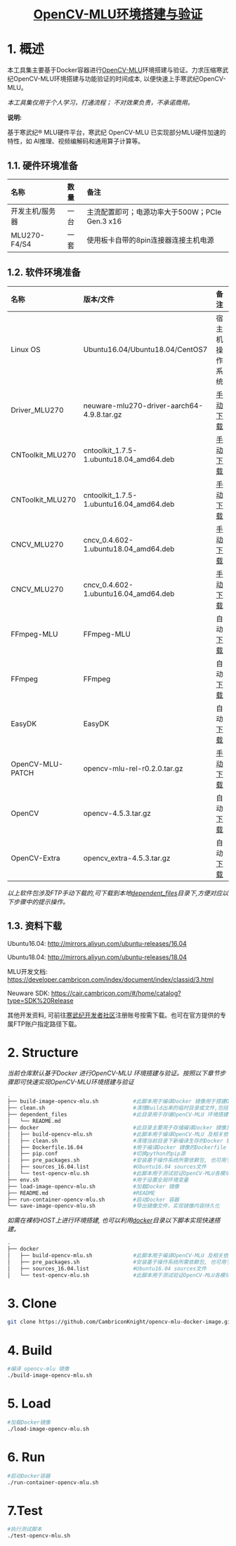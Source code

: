 <p align="center">
    <a href="https://gitee.com/cambriconknight/opencv-mlu-docker-image">
        <h1 align="center">OpenCV-MLU环境搭建与验证</h1>
    </a>
</p>

# 1. 概述

本工具集主要基于Docker容器进行[OpenCV-MLU](https://github.com/Cambricon/opencv-mlu)环境搭建与验证。力求压缩寒武纪OpenCV-MLU环境搭建与功能验证的时间成本, 以便快速上手寒武纪OpenCV-MLU。

*本工具集仅用于个人学习，打通流程； 不对效果负责，不承诺商用。*

**说明:**

基于寒武纪® MLU硬件平台，寒武纪 OpenCV-MLU 已实现部分MLU硬件加速的特性，如 AI推理、视频编解码和通用算子计算等。

## 1.1. 硬件环境准备

| 名称            | 数量       | 备注                |
| :-------------- | :--------- | :------------------ |
| 开发主机/服务器 | 一台       |主流配置即可；电源功率大于500W；PCIe Gen.3 x16 |
| MLU270-F4/S4    | 一套       |使用板卡自带的8pin连接器连接主机电源|

## 1.2. 软件环境准备

| 名称                   | 版本/文件                                    | 备注            |
| :-------------------- | :-------------------------------             | :--------------- |
| Linux OS              | Ubuntu16.04/Ubuntu18.04/CentOS7   | 宿主机操作系统   |
| Driver_MLU270         | neuware-mlu270-driver-aarch64-4.9.8.tar.gz    | [手动下载](ftp://username@download.cambricon.com:8821/product/GJD/MLU270/1.7.602/Ubuntu18.04/Driver/neuware-mlu270-driver-dkms_4.9.5_all.deb)   |
| CNToolkit_MLU270      | cntoolkit_1.7.5-1.ubuntu18.04_amd64.deb   | [手动下载](ftp://username@download.cambricon.com:8821/product/GJD/MLU270/1.7.602/Ubuntu18.04/CNToolkit/cntoolkit_1.7.5-1.ubuntu18.04_amd64.deb)   |
| CNToolkit_MLU270      | cntoolkit_1.7.5-1.ubuntu16.04_amd64.deb   | [手动下载](ftp://sdgsxxjt@download.cambricon.com:8821/product/GJD/MLU270/1.7.604/Ubuntu16.04/CNToolkit/cntoolkit_1.7.5-1.ubuntu16.04_amd64.deb)   |
| CNCV_MLU270           | cncv_0.4.602-1.ubuntu18.04_amd64.deb    | [手动下载](ftp://username@download.cambricon.com:8821/product/GJD/MLU270/1.7.602/Ubuntu18.04/CNCV/cncv_0.4.602-1.ubuntu18.04_amd64.deb)   |
| CNCV_MLU270           | cncv_0.4.602-1.ubuntu16.04_amd64.deb    | [手动下载](ftp://sdgsxxjt@download.cambricon.com:8821/product/GJD/MLU270/1.7.604/Ubuntu16.04/CNCV/cncv_0.4.602-1.ubuntu16.04_amd64.deb)   |
| FFmpeg-MLU            | FFmpeg-MLU   | 自动[下载](https://github.com/Cambricon/ffmpeg-mlu)    |
| FFmpeg                | FFmpeg   | 自动[下载](https://gitee.com/mirrors/ffmpeg.git)    |
| EasyDK                | EasyDK   | 自动[下载](https://github.com/Cambricon/easydk)   |
| OpenCV-MLU-PATCH      | opencv-mlu-rel-r0.2.0.tar.gz   | [手动下载](ftp://username@download.cambricon.com:8821/download/opencv-mlu/opencv-mlu-rel-r0.2.0.tar.gz)    |
| OpenCV                | opencv-4.5.3.tar.gz   | 自动[下载](https://github.com/opencv/opencv/archive/refs/tags/4.5.3.tar.gz) |
| OpenCV-Extra          | opencv_extra-4.5.3.tar.gz   | 自动[下载](https://github.com/opencv/opencv_extra/archive/refs/tags/4.5.3.tar.gz)  |

*以上软件包涉及FTP手动下载的,可下载到本地[dependent_files](./dependent_files)目录下,方便对应以下步骤中的提示操作。*

## 1.3. 资料下载

Ubuntu16.04: http://mirrors.aliyun.com/ubuntu-releases/16.04

Ubuntu18.04: http://mirrors.aliyun.com/ubuntu-releases/18.04

MLU开发文档: https://developer.cambricon.com/index/document/index/classid/3.html

Neuware SDK: https://cair.cambricon.com/#/home/catalog?type=SDK%20Release

其他开发资料, 可前往[寒武纪开发者社区](https://developer.cambricon.com)注册账号按需下载。也可在官方提供的专属FTP账户指定路径下载。

# 2. Structure

*当前仓库默认基于Docker 进行OpenCV-MLU 环境搭建与验证。按照以下章节步骤即可快速实现OpenCV-MLU环境搭建与验证*

```bash
.
├── build-image-opencv-mlu.sh           #此脚本用于编译Docker 镜像用于搭建OpenCV-MLU 环境
├── clean.sh                            #清理Build出来的临时目录或文件,包括镜像文件,已加载的镜像,已加载的容器等
├── dependent_files                     #此目录用于存储OpenCV-MLU 环境搭建与验证所依赖的文件
│   └── README.md
├── docker                              #此目录主要用于存储编译Docker 镜像及验证OpenCV-MLU 所需依赖文件
│   ├── build-opencv-mlu.sh             #此脚本用于编译OpenCV-MLU 及相关依赖项, 也可用于裸机下环境搭建
│   ├── clean.sh                        #清理当前目录下新编译生存的Docker 镜像文件
│   ├── Dockerfile.16.04                #用于编译Docker 镜像的Dockerfile 文件
│   ├── pip.conf                        #切换python的pip源
│   ├── pre_packages.sh                 #安装基于操作系统所需依赖包, 也可用于裸机下环境搭建
│   ├── sources_16.04.list              #Ubuntu16.04 sources文件
│   └── test-opencv-mlu.sh              #此脚本用于测试验证OpenCV-MLU各模块: 测试Resize/CVTColor算子、H264/HEVC编码器和解码器、DNN模块
├── env.sh                              #用于设置全局环境变量
├── load-image-opencv-mlu.sh            #加载Docker 镜像
├── README.md                           #README
├── run-container-opencv-mlu.sh         #启动Docker 容器
└── save-image-opencv-mlu.sh            #导出镜像文件，实现镜像内容持久化
```

*如需在裸机HOST上进行环境搭建, 也可以利用[docker](./docker)目录以下脚本实现快速搭建。*

```bash
.
├── docker
│   ├── build-opencv-mlu.sh             #此脚本用于编译OpenCV-MLU 及相关依赖项, 也可用于裸机下环境搭建
│   ├── pre_packages.sh                 #安装基于操作系统所需依赖包, 也可用于裸机下环境搭建
│   ├── sources_16.04.list              #Ubuntu16.04 sources文件
│   └── test-opencv-mlu.sh              #此脚本用于测试验证OpenCV-MLU各模块: 测试Resize/CVTColor算子、H264/HEVC编码器和解码器、DNN模块
```

# 3. Clone
```bash
git clone https://github.com/CambriconKnight/opencv-mlu-docker-image.git
```

# 4. Build
```bash
#编译 opencv-mlu 镜像
./build-image-opencv-mlu.sh
```

# 5. Load
```bash
#加载Docker镜像
./load-image-opencv-mlu.sh
```

# 6. Run
```bash
#启动Docker容器
./run-container-opencv-mlu.sh
```

# 7.Test
```bash
#执行测试脚本
./test-opencv-mlu.sh
```
